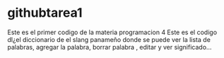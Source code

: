 # githubtarea1
Este es el primer codigo de la materia programacion 4
Este es el codigo dl¿el diccionario de el slang panameño donde se puede ver la lista de palabras, agregar la palabra, borrar palabra , editar y ver significado...
